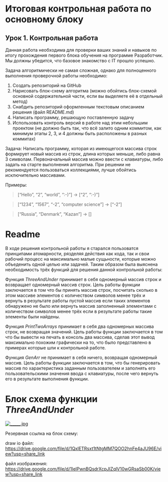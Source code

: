 # Итоговая контрольная работа по основному блоку
## Урок 1. Контрольная работа
Данная работа необходима для проверки ваших знаний и навыков по итогу прохождения первого блока обучения на программе Разработчик. Мы должны убедится, что базовое знакомство с IT прошло успешно.

Задача алгоритмически не самая сложная, однако для полноценного выполнения проверочной работы необходимо:

1. Создать репозиторий на GitHub
2. Нарисовать блок-схему алгоритма (можно обойтись блок-схемой основной содержательной части, если вы выделяете её в отдельный метод)
3. Снабдить репозиторий оформленным текстовым описанием решения (файл README.md)
4. Написать программу, решающую поставленную задачу
5. Использовать контроль версий в работе над этим небольшим проектом (не должно быть так, что всё залито одним коммитом, как минимум этапы 2, 3, и 4 должны быть расположены в разных коммитах)

Задача: Написать программу, которая из имеющегося массива строк формирует новый массив из строк, длина которых меньше, либо равна 3 символам. Первоначальный массив можно ввести с клавиатуры, либо задать на старте выполнения алгоритма. При решении не рекомендуется пользоваться коллекциями, лучше обойтись исключительно массивами.

Примеры:

>[“Hello”, “2”, “world”, “:-)”] → [“2”, “:-)”]

>[“1234”, “1567”, “-2”, “computer science”] → [“-2”]

>[“Russia”, “Denmark”, “Kazan”] → []

# Readme

В ходе решения контрольной работы я старался пользоватся принципами атомарности, рязделяя действия как кода, так и свои рабочий процесс на максимально малые сущьности, которые можно объеденить одной целью или задачей. Таким образом была выяснена необходимость трёх функций для решения данной контрольной работы:

Функция *ThreeAndUnder* принимает в себя одномерный массив строк и возвращает одномерный массив строк. Цель работы функции заключается в том что бы принять массив строк, посчитать сколько в этом массиве элементов с количеством символов менее трёх и вернуть в результате работы пустой массив если таких элементов обнаружено не было или вернуть массив заполненный элементами с количеством символов менее трёх если в результате работы такие элементы были найдены.

Функция *PrintTwoArrays* принимает в себя два одномерных массива строк, не возвращая значений. Цель работы функции заключается в том что бы вывести на печать в консоль два массива, сделав этот вывод максимально похожим графически на то, что было представлено в примерах которые шли к контрольной работе.

Функция *GenArr* не принимает в себя ничего, возвращая одномерный массив. Цель работы функции заключается в том, что бы генерировать массив по характеристика заданным пользователем и заполнять его пользовательскими значения ввода с клавиатуры, после чего вернуть его в результате выполнения функции.


# Блок схема функции *ThreeAndUnder*

[![_____.jpg](https://s8d4.turboimg.net/sp/c73b960fe63d0ead098b1ae187249a52/_____.jpg)](https://www.turboimagehost.com/p/87588296/_____.jpg.html)

Резервная ссылка на блок схему:

draw io файл: https://drive.google.com/file/d/1QxlETRsxt1tNtgMM7QOO2hnFe4aJU96E/view?usp=share_link

файл изображения: https://drive.google.com/file/d/1IeIPwnBQsdrXcpJIZqlV10wGRsaSb00K/view?usp=share_link
